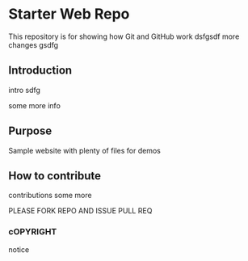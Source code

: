 # Starter Web Repo

This repository is for showing how Git and GitHub work
dsfgsdf more changes
gsdfg
## Introduction
intro
sdfg

some more info

## Purpose

Sample website with plenty of files for demos

## How to contribute
contributions some more

PLEASE FORK REPO AND ISSUE PULL REQ

### cOPYRIGHT
notice